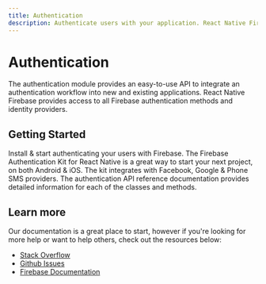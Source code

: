 ```yaml
---
title: Authentication
description: Authenticate users with your application. React Native Firebase integrates with all Firebase Auth providers.
---
```


# Authentication

The authentication module provides an easy-to-use API to integrate an authentication workflow into new and existing applications.
React Native Firebase provides access to all Firebase authentication methods and identity providers.

<Youtube id="8sGY55yxicA" />

## Getting Started

<Grid columns="3">
	<Block
		icon="build"
		color="#ffc107"
		title="Quick Start"
		to="/quick-start"
	>
    Install & start authenticating your users with Firebase.
	</Block>
	<Block
		icon="build"
		color="#285E61"
		title="Firebase Authentication Kit"
		version={false}
		to="https://react-native.market/?utm_source=react-native-firebase&utm_medium=auth_index&utm_campaign=documentation"
	>
    The Firebase Authentication Kit for React Native is a great way to start your next project, on both Android & iOS. The kit integrates with Facebook, Google & Phone SMS providers.
	</Block>
  <Block
		icon="layers"
		color="#03A9F4"
		title="Reference"
		to="/reference"
	>
    The authentication API reference documentation provides detailed information for each of the classes and methods.
	</Block>
</Grid>

## Learn more

Our documentation is a great place to start, however if you're looking for more help or want to help others,
check out the resources below:

- [Stack Overflow](https://stackoverflow.com/questions/tagged/react-native-firebase-auth)
- [Github Issues](https://github.com/invertase/react-native-firebase/labels/Service%3A%20Authentication)
- [Firebase Documentation](https://firebase.google.com/docs/auth?utm_source=invertase&utm_medium=react-native-firebase&utm_campaign=auth)
